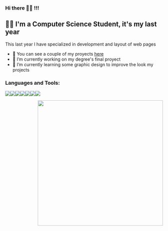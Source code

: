 ### Hi there 👨‍💻 !!!

## 🙋‍♂️ I'm a Computer Science Student, it's my last year

This last year I have specialized in development and layout of web pages
- 💼 You can see a couple of my proyects <a href="http://www.myki.studio/myki/">here</a>
- 🔭 I’m currently working on my degree's final proyect
- 🌱 I’m currently learning some graphic design to improve the look my projects

### Languages and Tools:

<img src="https://img.shields.io/badge/-C-A8B9CC?logo=c&logoColor=white&style=for-the-badge" /><img src="https://img.shields.io/badge/-Java-007396?logo=java&style=for-the-badge" /><img src="https://img.shields.io/badge/-HTML5-E34F26?logo=HTML5&logoColor=white&style=for-the-badge" /><img src="https://img.shields.io/badge/-Spring-777BB4?logo=spring&logoColor=white&style=for-the-badge&color=brightgreeen" /><img src="https://img.shields.io/badge/-CSS3-1572B6?logo=css3&style=for-the-badge" /><img src="https://img.shields.io/badge/-Php-777BB4?logo=php&logoColor=white&style=for-the-badge" /><img src="https://img.shields.io/badge/-Haskell-777BB4?logo=haskell&logoColor=white&style=for-the-badge&color=blueviolet" /> 

<img width="400" align='right' src="https://github-readme-stats.vercel.app/api?username=mperleo&theme=radical&show_icons=true&hide_border=true"></a>
 
